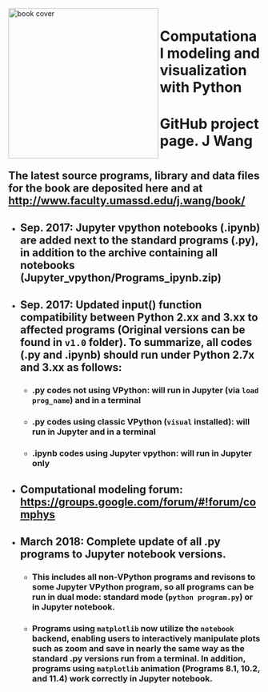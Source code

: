 <img src="http://www.faculty.umassd.edu/j.wang/book/cover1.jpg" width="300px" align="left" border="0" alt="book cover">

# Computational modeling and visualization with Python
# GitHub project page. J Wang
#
## The latest source programs, library and data files for the book are deposited here and at http://www.faculty.umassd.edu/j.wang/book/
- ## Sep. 2017: Jupyter vpython notebooks (.ipynb) are added next to the standard programs (.py), in addition to the archive containing all  notebooks (Jupyter_vpython/Programs_ipynb.zip)
- ## Sep. 2017: Updated input() function compatibility between Python 2.xx and 3.xx to affected programs (Original versions can be found in `v1.0` folder). To summarize, all codes (.py and .ipynb) should run under Python 2.7x and 3.xx as follows: 
  - ### .py codes not using VPython: will run in Jupyter (via `load prog_name`) and in a terminal
  - ### .py codes using classic VPython (`visual` installed): will run in Jupyter and in a terminal
  - ### .ipynb codes using Jupyter vpython: will run in Jupyter only 
- ## Computational modeling forum:  https://groups.google.com/forum/#!forum/comphys
- ## March 2018: Complete update of all .py programs to Jupyter notebook versions.
  - ### This includes all non-VPython programs and revisons to some Jupyter VPython program, so all programs can be run in dual mode: standard mode (`python program.py`) or in Jupyter notebook.
  - ### Programs using `matplotlib` now utilize the `notebook` backend, enabling users to interactively manipulate plots such as zoom and save in nearly the same way as the standard .py versions run from a terminal. In addition, programs using `matplotlib` animation (Programs 8.1, 10.2, and 11.4) work correctly in Jupyter notebook.
